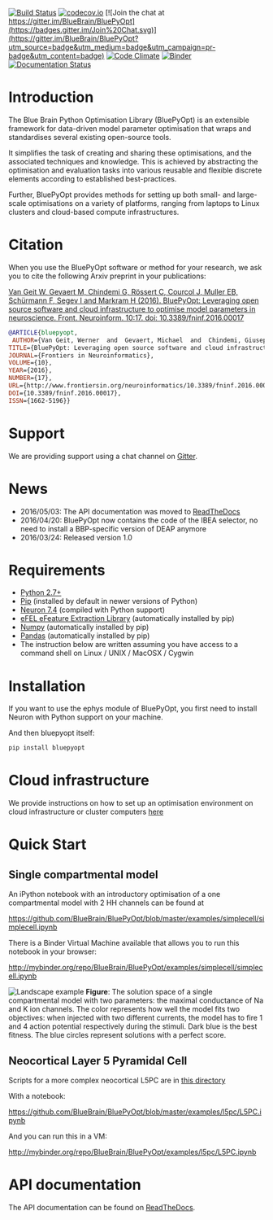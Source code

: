 [![Build Status](https://travis-ci.org/BlueBrain/BluePyOpt.svg?branch=master)](https://travis-ci.org/BlueBrain/BluePyOpt)
[![codecov.io](https://codecov.io/github/BlueBrain/BluePyOpt/coverage.svg?branch=master)](https://codecov.io/github/BlueBrain/BluePyOpt?branch=master)
[![Join the chat at https://gitter.im/BlueBrain/BluePyOpt](https://badges.gitter.im/Join%20Chat.svg)](https://gitter.im/BlueBrain/BluePyOpt?utm_source=badge&utm_medium=badge&utm_campaign=pr-badge&utm_content=badge)
[![Code Climate](https://codeclimate.com/github/BlueBrain/BluePyOpt/badges/gpa.svg)](https://codeclimate.com/github/BlueBrain/BluePyOpt)
[![Binder](http://mybinder.org/badge.svg)](http://mybinder.org/repo/BlueBrain/BluePyOpt)
[![Documentation Status](https://readthedocs.org/projects/bluepyopt/badge/?version=latest)](http://bluepyopt.readthedocs.io/en/latest/?badge=latest)

Introduction
============

The Blue Brain Python Optimisation Library (BluePyOpt) is an extensible 
framework for data-driven model parameter optimisation that wraps and 
standardises several existing open-source tools. 

It simplifies the task of creating and sharing these optimisations, 
and the associated techniques and knowledge. 
This is achieved by abstracting the optimisation and evaluation tasks 
into various reusable and flexible discrete elements according to established 
best-practices. 

Further, BluePyOpt provides methods for setting up both small- and large-scale 
optimisations on a variety of platforms, 
ranging from laptops to Linux clusters and cloud-based compute infrastructures. 

Citation
========

When you use the BluePyOpt software or method for your research, we ask you to cite the following Arxiv preprint in your publications:

[Van Geit W, Gevaert M, Chindemi G, Rössert C, Courcol J, Muller EB, Schürmann F, Segev I and Markram H (2016). BluePyOpt: Leveraging open source software and cloud infrastructure to optimise model parameters in neuroscience. Front. Neuroinform. 10:17. doi: 10.3389/fninf.2016.00017](http://www.frontiersin.org/neuroinformatics/10.3389/fninf.2016.00017/abstract)

```bibtex
@ARTICLE{bluepyopt,
 AUTHOR={Van Geit, Werner  and  Gevaert, Michael  and  Chindemi, Giuseppe  and  Rössert, Christian  and  Courcol, Jean-Denis  and  Muller, Eilif Benjamin  and  Schürmann, Felix  and  Segev, Idan  and  Markram, Henry},
TITLE={BluePyOpt: Leveraging open source software and cloud infrastructure to optimise model parameters in neuroscience},
JOURNAL={Frontiers in Neuroinformatics},
VOLUME={10},
YEAR={2016},
NUMBER={17},
URL={http://www.frontiersin.org/neuroinformatics/10.3389/fninf.2016.00017/abstract},
DOI={10.3389/fninf.2016.00017},
ISSN={1662-5196}}
```
Support
=======
We are providing support using a chat channel on [Gitter](https://gitter.im/BlueBrain/BluePyOpt).

News
====
- 2016/05/03: The API documentation was moved to [ReadTheDocs](http://bluepyopt.readthedocs.io/en/latest/)
- 2016/04/20: BluePyOpt now contains the code of the IBEA selector, no need to install a BBP-specific version of DEAP anymore
- 2016/03/24: Released version 1.0

Requirements
============

* [Python 2.7+](https://www.python.org/download/releases/2.7/)
* [Pip](https://pip.pypa.io) (installed by default in newer versions of Python)
* [Neuron 7.4](http://neuron.yale.edu/) (compiled with Python support)
* [eFEL eFeature Extraction Library](https://github.com/BlueBrain/eFEL) (automatically installed by pip)
* [Numpy](http://www.numpy.org) (automatically installed by pip)
* [Pandas](http://pandas.pydata.org/) (automatically installed by pip)
* The instruction below are written assuming you have access to a command shell
on Linux / UNIX / MacOSX / Cygwin

Installation
============

If you want to use the ephys module of BluePyOpt, you first need to install Neuron with Python support on your machine.

And then bluepyopt itself:

```bash
pip install bluepyopt
```

Cloud infrastructure
====================

We provide instructions on how to set up an optimisation environment on cloud
infrastructure or cluster computers 
[here](https://github.com/BlueBrain/BluePyOpt/tree/master/cloud-config)

Quick Start
===========

Single compartmental model
--------------------------

An iPython notebook with an introductory optimisation of a one compartmental 
model with 2 HH channels can be found at

https://github.com/BlueBrain/BluePyOpt/blob/master/examples/simplecell/simplecell.ipynb

There is a Binder Virtual Machine available that allows you to run this notebook in your browser:

http://mybinder.org/repo/BlueBrain/BluePyOpt/examples/simplecell/simplecell.ipynb

![Landscape example](https://github.com/BlueBrain/BluePyOpt/blob/master/examples/simplecell/figures/landscape_example.png)
**Figure**: The solution space of a single compartmental model with two parameters: the maximal conductance of Na and K ion channels. The color represents how well the model fits two objectives: when injected with two different currents, the model has to fire 1 and 4 action potential respectively during the stimuli. Dark blue is the best fitness. The blue circles represent solutions with a perfect score.

Neocortical Layer 5 Pyramidal Cell
----------------------------------
Scripts for a more complex neocortical L5PC are in 
[this directory](https://github.com/BlueBrain/BluePyOpt/tree/master/examples/l5pc)

With a notebook:

https://github.com/BlueBrain/BluePyOpt/blob/master/examples/l5pc/L5PC.ipynb

And you can run this in a VM:

http://mybinder.org/repo/BlueBrain/BluePyOpt/examples/l5pc/L5PC.ipynb

API documentation
==================
The API documentation can be found on [ReadTheDocs](http://bluepyopt.readthedocs.io/en/latest/).
